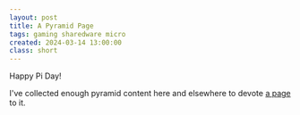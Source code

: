 ```yaml
---
layout: post
title: A Pyramid Page
tags: gaming sharedware micro
created: 2024-03-14 13:00:00
class: short
---
```

Happy Pi Day!

I've collected enough pyramid content here and elsewhere to devote [a page](/games/pyramid/) to it.
